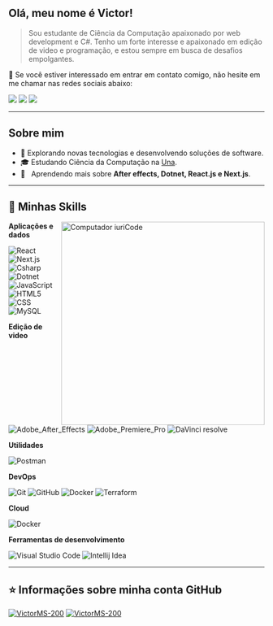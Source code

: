 ## Olá, meu nome é <strong>Victor!</strong>

> Sou estudante de Ciência da Computação apaixonado por web development e C#. Tenho um forte interesse e apaixonado em edição de video e programação, e estou sempre em busca de desafios empolgantes.

💬 Se você estiver interessado em entrar em contato comigo, não hesite em me chamar nas redes sociais abaixo:

<p align="left">
  <a href="mailto:victorm20005@gmail.com" alt="Gmail">
  <img src="https://img.shields.io/badge/-Gmail-FF0000?style=flat-square&labelColor=FF0000&logo=gmail&logoColor=white&link=mailto:victorm20005@gmail.com" /></a>

  <a href="https://www.linkedin.com/in/victor-martins-3565a4268/" alt="Linkedin">
  <img src="https://img.shields.io/badge/-Linkedin-0e76a8?style=flat-square&logo=Linkedin&logoColor=white&link=https://www.linkedin.com/in/victor-martins-3565a4268/" /></a>

  <a href="https://instagram.com/victor.ma18?igshid=NGVhN2U2NjQ0Yg==" alt="Instagram">
  <img src="https://img.shields.io/badge/-Instagram-DF0174?style=flat-square&labelColor=DF0174&logo=instagram&logoColor=white&link=LINK-DO-SEU-INSTAGRAM"/></a>
</p> 

---

## Sobre mim


- 🤔 Explorando novas tecnologias e desenvolvendo soluções de software.
- 🎓 Estudando Ciência da Computação na <a href="https://www.una.br/">Una</a>.
- 🌱 &nbsp; Aprendendo mais sobre **After effects, Dotnet, React.js e Next.js**.
  
---

## 🚀 Minhas Skills

<img src="https://raw.githubusercontent.com/MicaelliMedeiros/micaellimedeiros/master/image/computer-illustration.png" min-width="400px" max-width="400px" width="400px" align="right" alt="Computador iuriCode">

**Aplicações e dados**

![React](https://img.shields.io/badge/-React-333333?style=flat&logo=react)
![Next.js](https://img.shields.io/badge/-Next.js-333333?style=flat&logo=nextdotjs)
![Csharp](https://img.shields.io/badge/-Csharp-333333?style=flat&logo=Csharp&logoColor=00599C)
![Dotnet](https://img.shields.io/badge/-Dotnet-333333?style=flat&logo=dotnet&logoColor=00599C)
![JavaScript](https://img.shields.io/badge/-JavaScript-333333?style=flat&logo=javascript)
![HTML5](https://img.shields.io/badge/-HTML5-333333?style=flat&logo=HTML5)
![CSS](https://img.shields.io/badge/-CSS-333333?style=flat&logo=CSS3&logoColor=1572B6)
![MySQL](https://img.shields.io/badge/-MySQL-333333?style=flat&logo=mysql)


**Edição de video**

![Adobe_After_Effects](https://img.shields.io/badge/-Adobe_After_Effects-333333?style=flat&logo=adobeaftereffects)
![Adobe_Premiere_Pro](https://img.shields.io/badge/-Adobe_Premiere_Pro-333333?style=flat&logo=adobepremierepro)
![DaVinci resolve](https://img.shields.io/badge/DaVinci-resolve-333333?style=flat&logo=davinciresolve)

**Utilidades**

![Postman](https://img.shields.io/badge/-Postman-333333?style=flat&logo=postman)

**DevOps**

![Git](https://img.shields.io/badge/-Git-333333?style=flat&logo=git)
![GitHub](https://img.shields.io/badge/-GitHub-333333?style=flat&logo=github)
![Docker](https://img.shields.io/badge/-Docker-333333?style=flat&logo=docker)
![Terraform](https://img.shields.io/badge/-Terraform-333333?style=flat&logo=terraform)

**Cloud**

![Docker](https://img.shields.io/badge/-Aws-333333?style=flat&logo=aws)

**Ferramentas de desenvolvimento**

![Visual Studio Code](https://img.shields.io/badge/-Visual%20Studio%20Code-333333?style=flat&logo=visual-studio-code&logoColor=007ACC)
![Intellij Idea](https://img.shields.io/badge/-Intellij-Idea-333333?style=flat&logo=intellijidea)

---

## ⭐ Informações sobre minha conta GitHub
  [![VictorMS-200](https://github-readme-stats.vercel.app/api?username=VictorMS-200&theme=highcontrast)](https://github.com/VictorMS-200?tab=repositories)
  [![VictorMS-200](https://github-readme-stats.vercel.app/api/top-langs/?username=VictorMS-200&hide=html&layout=compact&theme=highcontrast)](https://github.com/VictorMS-200?tab=repositories)
